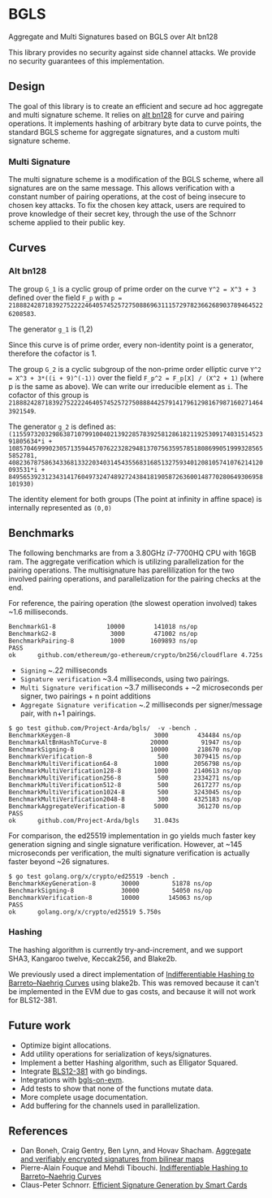 # BGLS
Aggregate and Multi Signatures based on BGLS over Alt bn128

This library provides no security against side channel attacks. We provide no security guarantees of this implementation.

## Design
The goal of this library is to create an efficient and secure ad hoc aggregate and multi signature scheme. It relies on [alt bn128](https://github.com/ethereum/go-ethereum/tree/master/crypto/bn256) for curve and pairing operations. It implements hashing of arbitrary byte data to curve points, the standard BGLS scheme for aggregate signatures, and a custom multi signature scheme.

### Multi Signature
The multi signature scheme is a modification of the BGLS scheme, where all signatures are on the same message. This allows verification with a constant number of pairing operations, at the cost of being insecure to chosen key attacks. To fix the chosen key attack, users are required to prove knowledge of their secret key, through the use of the Schnorr scheme applied to their public key.

## Curves
### Alt bn128

The group `G_1` is a cyclic group of prime order on the curve `Y^2 = X^3 + 3` defined over the field `F_p` with `p = 21888242871839275222246405745257275088696311157297823662689037894645226208583`.

The generator `g_1` is (1,2)

Since this curve is of prime order, every non-identity point is a generator, therefore the cofactor is 1.

The group `G_2` is a cyclic subgroup of the non-prime order elliptic curve `Y^2 = X^3 + 3*((i + 9)^(-1))` over the field `F_p^2 = F_p[X] / (X^2 + 1)` (where p is the same as above). We can write our irreducible element as `i`. The cofactor of this group is `21888242871839275222246405745257275088844257914179612981679871602714643921549`.

The generator `g_2` is defined as: `(11559732032986387107991004021392285783925812861821192530917403151452391805634*i + 10857046999023057135944570762232829481370756359578518086990519993285655852781, 4082367875863433681332203403145435568316851327593401208105741076214120093531*i + 8495653923123431417604973247489272438418190587263600148770280649306958101930)`

The identity element for both groups (The point at infinity in affine space) is internally represented as `(0,0)`

## Benchmarks
The following benchmarks are from a 3.80GHz i7-7700HQ CPU with 16GB ram. The aggregate verification which is utilizing parallelization for the pairing operations. The multisignature has parellilization for the two involved pairing operations, and parallelization for the pairing checks at the end.

For reference, the pairing operation (the slowest operation involved) takes ~1.6 milliseconds.
```
BenchmarkG1-8        	   10000	    141018 ns/op
BenchmarkG2-8        	    3000	    471002 ns/op
BenchmarkPairing-8   	    1000	   1609893 ns/op
PASS
ok  	github.com/ethereum/go-ethereum/crypto/bn256/cloudflare	4.725s
```

- `Signing` ~.22 milliseconds
- `Signature verification` ~3.4 milliseconds, using two pairings.
- `Multi Signature verification` ~3.7 milliseconds + ~2 microseconds per signer, two pairings + n point additions
- `Aggregate Signature verification` ~.2 milliseconds per signer/message pair, with n+1 pairings.

```
$ go test github.com/Project-Arda/bgls/  -v -bench .
BenchmarkKeygen-8                  	    3000	    434484 ns/op
BenchmarkAltBnHashToCurve-8        	   20000	     91947 ns/op
BenchmarkSigning-8                 	   10000	    218670 ns/op
BenchmarkVerification-8            	     500	   3079415 ns/op
BenchmarkMultiVerification64-8     	    1000	   2056798 ns/op
BenchmarkMultiVerification128-8    	    1000	   2140613 ns/op
BenchmarkMultiVerification256-8    	     500	   2334271 ns/op
BenchmarkMultiVerification512-8    	     500	   2617277 ns/op
BenchmarkMultiVerification1024-8   	     500	   3243045 ns/op
BenchmarkMultiVerification2048-8   	     300	   4325183 ns/op
BenchmarkAggregateVerification-8   	    5000	    361270 ns/op
PASS
ok  	github.com/Project-Arda/bgls	31.043s
```
For comparison, the ed25519 implementation in go yields much faster key generation signing and single signature verification. However, at ~145 microseconds per verification, the multi signature verification is actually faster beyond ~26 signatures.
```
$ go test golang.org/x/crypto/ed25519 -bench .
BenchmarkKeyGeneration-8   	   30000	     51878 ns/op
BenchmarkSigning-8         	   30000	     54050 ns/op
BenchmarkVerification-8    	   10000	    145063 ns/op
PASS
ok  	golang.org/x/crypto/ed25519	5.750s
```

### Hashing
The hashing algorithm is currently try-and-increment, and we support SHA3, Kangaroo twelve, Keccak256, and Blake2b.

We previously used a direct implementation of [Indifferentiable Hashing to Barreto–Naehrig Curves](http://www.di.ens.fr/~fouque/pub/latincrypt12.pdf) using blake2b. This was removed because it can't be implemented in the EVM due to gas costs, and because it will not work for BLS12-381.

## Future work
- Optimize bigint allocations.
- Add utility operations for serialization of keys/signatures.
- Implement a better Hashing algorithm, such as Elligator Squared.
- Integrate [BLS12-381](https://github.com/ebfull/pairing/tree/master/src/bls12_381) with go bindings.
- Integrations with [bgls-on-evm](https://github.com/jlandrews/bgls-on-evm).
- Add tests to show that none of the functions mutate data.
- More complete usage documentation.
- Add buffering for the channels used in parallelization. 

## References
- Dan Boneh, Craig Gentry, Ben Lynn, and Hovav Shacham. [Aggregate and verifiably encrypted signatures from bilinear maps](https://www.iacr.org/archive/eurocrypt2003/26560416/26560416.pdf)
- Pierre-Alain Fouque and Mehdi Tibouchi. [Indifferentiable Hashing to
Barreto–Naehrig Curves](http://www.di.ens.fr/~fouque/pub/latincrypt12.pdf)
- Claus-Peter Schnorr. [Efficient Signature Generation by Smart Cards](https://pdfs.semanticscholar.org/3dfb/4764c0eaa69a12b78f3ec8736aae7e81de78.pdf)
